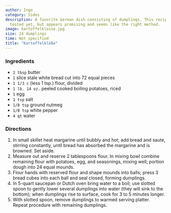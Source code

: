 ```yaml
---
author: Ingo
category: Sides
description: A favorite German dish consisting of dumplings. This recipe has not been
  tested yet, but appears promising and seems like the right method.
image: kartoffelklosse.jpg
size: 24 dumplings
time: Not specified
title: "Kartoffelklöße"
---
```

### Ingredients

* `2 tbsp` butter
* `1` slice stale white bread cut into 72 equal pieces
* `1 1/3 c` (less 1 tsp.) flour, divided
* `1 lb. 14 oz.` peeled cooked boiling potatoes, riced
* `1` egg
* `1 tsp` salt
* `1/8 tsp` ground nutmeg
* `1/8 tsp` white pepper
* `4 qt` water

### Directions

1. In small skillet heat margarine until bubbly and hot; add bread and saute, stirring constantly, until bread has absorbed the margarine and is browned. Set aside. 
2. Measure out and reserve 2 tablespoons flour. In mixing bowl combine remaining flour with potatoes, egg, and seasonings, mixing well; portion dough into 24 equal mounds. 
3. Flour hands with reserved flour and shape mounds into balls; press 3 bread cubes into each ball and seal closed, forming dumplings.
4. In 5-quart saucepan or Dutch oven bring water to a boil; use slotted spoon to gently lower several dumplings into water (they will sink to the bottom); when dumplings rise to surface, cook for 3 to 5 minutes longer. 
5. With slotted spoon, remove dumplings to warmed serving platter. Repeat procedure with remaining dumplings.